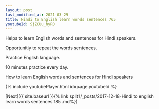 ```yaml
---
layout: post
last_modified_at: 2021-03-29
title: Hindi to English learn words sentences 765 
youtubeId: SjZCUu_hyR0
---
```

 
 
Helps to learn English words and sentences for Hindi speakers.

Opportunitiy to repeat the words sentences. 

Practice English language. 
 
10 minutes practice every day. 
 
How to learn English words and sentences for Hindi speakers 
 
{% include youtubePlayer.html id=page.youtubeId %}
 
 
[Next]({{ site.baseurl }}{% link  split1/_posts/2017-12-18-Hindi to english learn words sentences 185 .md%})
 
